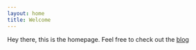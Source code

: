 ```yaml
---
layout: home
title: Welcome
---
```


Hey there, this is the homepage.
Feel free to check out the [blog](./blog)